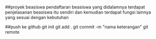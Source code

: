 ##proyek beasiswa
pendaftaran beasiswa yang didalamnya terdapat penjelasanan beasiswa itu sendiri dan kemudian terdapat fungsi lainnya yang sesuai dengan kebutuhan

##push ke github
git init
git add .
git commit -m "nama keterangan"
git remote
